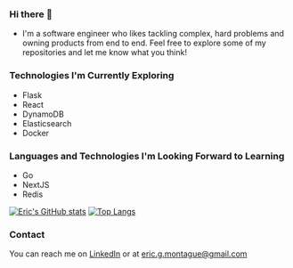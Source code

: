 ### Hi there :wave:

- I'm a software engineer who likes tackling complex, hard problems and owning products from end to end. Feel free to explore some of my repositories and let me know what you think! 

### Technologies I'm Currently Exploring
- Flask
- React
- DynamoDB
- Elasticsearch
- Docker


### Languages and Technologies I'm Looking Forward to Learning
- Go
- NextJS
- Redis

[![Eric's GitHub stats](https://github-readme-stats.vercel.app/api?username=EricMontague&show_icons=true&theme=react)](https://github.com/anuraghazra/github-readme-stats)
[![Top Langs](https://github-readme-stats.vercel.app/api/top-langs/?username=EricMontague&layout=compact&theme=react)](https://github.com/anuraghazra/github-readme-stats)

### Contact
You can reach me on [LinkedIn](https://www.linkedin.com/in/ericgmontague/) or at eric.g.montague@gmail.com
